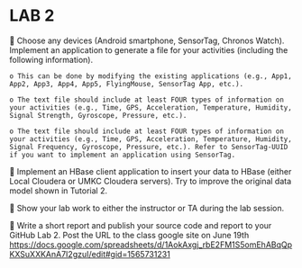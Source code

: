 LAB 2
=====


 Choose any devices (Android smartphone, SensorTag, Chronos Watch). Implement an application to generate a file for your activities (including the following information).

	o This can be done by modifying the existing applications (e.g., App1, App2, App3, App4, App5, FlyingMouse, SensorTag App, etc.). 

	o The text file should include at least FOUR types of information on your activities (e.g., Time, GPS, Acceleration, Temperature, Humidity, Signal Strength, Gyroscope, Pressure, etc.). 

	o The text file should include at least FOUR types of information on your activities (e.g., Time, GPS, Acceleration, Temperature, Humidity, Signal Frequency, Gyroscope, Pressure, etc.). Refer to SensorTag-UUID if you want to implement an application using SensorTag.

 Implement an HBase client application to insert your data to HBase (either Local Cloudera or UMKC Cloudera servers). Try to improve the original data model shown in Tutorial 2.

 Show your lab work to either the instructor or TA during the lab session.

 Write a short report and publish your source code and report to your GitHub Lab 2. Post the URL to the class google site on June 19th https://docs.google.com/spreadsheets/d/1AokAxgj_rbE2FM1S5omEhABqQpKXSuXXKAnA7I2gzuI/edit#gid=1565731231
